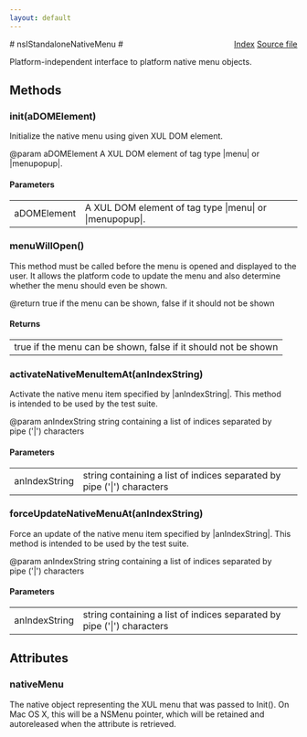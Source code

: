 ```yaml
---
layout: default
---
```

<div class='links' style='float:right'><a href="../index.html">Index</a>
<a href="http://dxr.mozilla.org/mozilla-central/source/widget/nsIStandaloneNativeMenu.idl">Source file</a>
</div>
# nsIStandaloneNativeMenu #
  
Platform-independent interface to platform native menu objects.  
  

## Methods ##

### init(aDOMElement) ###
  
Initialize the native menu using given XUL DOM element.  
  
@param aDOMElement A XUL DOM element of tag type |menu| or |menupopup|.  
  

#### Parameters ####

<table>

<tr>
<td>aDOMElement</td>
<td>A XUL DOM element of tag type |menu| or |menupopup|.  
</td>
</tr>

</table>

### menuWillOpen() ###
  
This method must be called before the menu is opened and displayed to the  
user. It allows the platform code to update the menu and also determine  
whether the menu should even be shown.  
  
@return true if the menu can be shown, false if it should not be shown  
  

#### Returns ####

<table>

<tr>
<td>true if the menu can be shown, false if it should not be shown  
</td>
</tr>

</table>

### activateNativeMenuItemAt(anIndexString) ###
  
Activate the native menu item specified by |anIndexString|. This method  
is intended to be used by the test suite.  
  
@param anIndexString string containing a list of indices separated by  
       pipe ('|') characters  
  

#### Parameters ####

<table>

<tr>
<td>anIndexString</td>
<td>string containing a list of indices separated by  
       pipe ('|') characters  
</td>
</tr>

</table>

### forceUpdateNativeMenuAt(anIndexString) ###
  
Force an update of the native menu item specified by |anIndexString|. This  
method is intended to be used by the test suite.  
  
@param anIndexString string containing a list of indices separated by  
       pipe ('|') characters  
  

#### Parameters ####

<table>

<tr>
<td>anIndexString</td>
<td>string containing a list of indices separated by  
       pipe ('|') characters  
</td>
</tr>

</table>

## Attributes ##

### nativeMenu ###
  
The native object representing the XUL menu that was passed to Init(). On  
Mac OS X, this will be a NSMenu pointer, which will be retained and  
autoreleased when the attribute is retrieved.  
  
